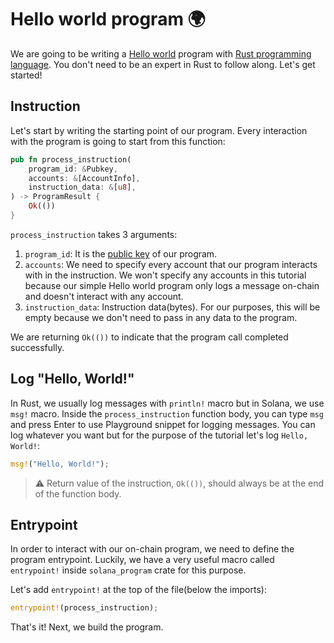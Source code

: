 # Hello world program 🌍️

We are going to be writing a [Hello world](https://en.wikipedia.org/wiki/%22Hello,_World!%22_program) program with [Rust programming language](https://www.rust-lang.org/). You don't need to be an expert in Rust to follow along. Let's get started!

## Instruction

Let's start by writing the starting point of our program. Every interaction with the program is going to start from this function:

```rs
pub fn process_instruction(
    program_id: &Pubkey,
    accounts: &[AccountInfo],
    instruction_data: &[u8],
) -> ProgramResult {
    Ok(())
}
```

`process_instruction` takes 3 arguments:

1. `program_id`: It is the [public key](https://en.wikipedia.org/wiki/Public-key_cryptography) of our program.
2. `accounts`: We need to specify every account that our program interacts with in the instruction. We won't specify any accounts in this tutorial because our simple Hello world program only logs a message on-chain and doesn't interact with any account.
3. `instruction_data`: Instruction data(bytes). For our purposes, this will be empty because we don't need to pass in any data to the program.

We are returning `Ok(())` to indicate that the program call completed successfully.

## Log "Hello, World!"

In Rust, we usually log messages with `println!` macro but in Solana, we use `msg!` macro.
Inside the `process_instruction` function body, you can type `msg` and press Enter to use Playground snippet for logging messages.
You can log whatever you want but for the purpose of the tutorial let's log `Hello, World!`:

```rs
msg!("Hello, World!");
```

> ⚠️ Return value of the instruction, `Ok(())`, should always be at the end of the function body.

## Entrypoint

In order to interact with our on-chain program, we need to define the program entrypoint.
Luckily, we have a very useful macro called `entrypoint!` inside `solana_program` crate for this purpose.

Let's add `entrypoint!` at the top of the file(below the imports):

```rs
entrypoint!(process_instruction);
```

That's it! Next, we build the program.
